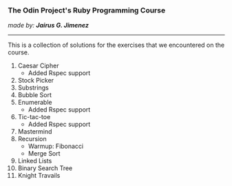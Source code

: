 <h3>The Odin Project's Ruby Programming Course</h3>
<i>made by: <b>Jairus G. Jimenez</b> </i>
<hr>
This is a collection of solutions for the exercises that we encountered on the course. <br>
<ol>
	<li>
	Caesar Cipher
	<ul>
		<li>Added Rspec support</li>
	</ul>
	</li>
	<li>Stock Picker</li>
	<li>Substrings</li>
	<li>Bubble Sort</li>
	<li>
	Enumerable
	<ul>
		<li>Added Rspec support</li>
	</ul>
	</li>
	<li>
	Tic-tac-toe
	<ul>
		<li>Added Rspec support</li>
	</ul>
	</li>
	<li>Mastermind</li>
	<li>
		Recursion
		<ul>
			<li>Warmup: Fibonacci</li>
			<li>Merge Sort</li>
		</ul>
	</li>
	<li>Linked Lists</li>
	<li>Binary Search Tree</li>
	<li>Knight Travails</li>
</ol>